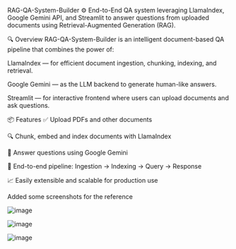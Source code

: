 RAG-QA-System-Builder
⚙️ End-to-End QA system leveraging LlamaIndex, Google Gemini API, and Streamlit to answer questions from uploaded documents using Retrieval-Augmented Generation (RAG).

🔍 Overview
RAG-QA-System-Builder is an intelligent document-based QA pipeline that combines the power of:

LlamaIndex — for efficient document ingestion, chunking, indexing, and retrieval.

Google Gemini — as the LLM backend to generate human-like answers.

Streamlit — for interactive frontend where users can upload documents and ask questions.

📦 Features
✅ Upload PDFs and other documents

🔍 Chunk, embed and index documents with LlamaIndex

🤖 Answer questions using Google Gemini

🔄 End-to-end pipeline: Ingestion → Indexing → Query → Response

📈 Easily extensible and scalable for production use


Added some screenshots for the reference

![image](https://github.com/user-attachments/assets/f2d117ae-7317-4d0b-b9f1-0e4f7302acb4)

![image](https://github.com/user-attachments/assets/e1d8400b-da73-4e83-8748-adc1a4f19254)

![image](https://github.com/user-attachments/assets/f36c4f23-cdea-4b55-85d7-7024437ff7a8)


